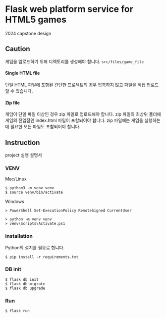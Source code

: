 # Flask web platform service for HTML5 games
2024 capstone design

## Caution
게임을 업로드하기 위해 디렉토리를 생성해야 합니다. ```src/files/game_file```

#### Single HTML file
단일 HTML 파일에 포함된 간단한 프로젝트의 경우 압축하지 않고 파일을 직접 업로드할 수 있습니다.

#### Zip file
게임이 단일 파일 이상인 경우 zip 파일로 업로드해야 합니다. zip 파일의 최상위 폴더에 게임의 진입점인 index.html 파일이 포함되어야 합니다. zip 파일에는 게임을 실행하는 데 필요한 모든 파일도 포함되어야 합니다.



## Instruction
project 실행 설명서
### VENV
Mac/Linux
```
$ python3 -m venv venv
$ source venv/bin/activate
```
Windows
```
> PowerShell Set-ExecutionPolicy RemoteSigned CurrentUser
```
```
> python -m venv venv
> venv\Scripts\Activate.ps1
```
### installation
Python의 설치를 필요로 합니다.
```
$ pip install -r requirements.txt
```
### DB init
```
$ flask db init
$ flask db migrate
$ flask db upgrade
```
### Run
```
$ flask run
```
